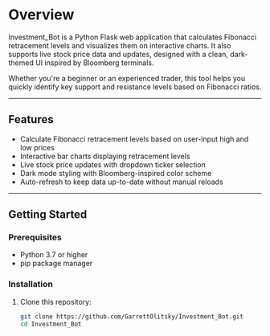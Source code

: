 

# Overview
Investment_Bot is a Python Flask web application that calculates Fibonacci retracement levels and visualizes them on interactive charts. It also supports live stock price data and updates, designed with a clean, dark-themed UI inspired by Bloomberg terminals.

Whether you're a beginner or an experienced trader, this tool helps you quickly identify key support and resistance levels based on Fibonacci ratios.

---

## Features
- Calculate Fibonacci retracement levels based on user-input high and low prices
- Interactive bar charts displaying retracement levels
- Live stock price updates with dropdown ticker selection
- Dark mode styling with Bloomberg-inspired color scheme
- Auto-refresh to keep data up-to-date without manual reloads

---

## Getting Started

### Prerequisites
- Python 3.7 or higher
- pip package manager

### Installation
1. Clone this repository:
   ```bash
   git clone https://github.com/GarrettOlitsky/Investment_Bot.git
   cd Investment_Bot
